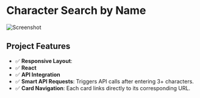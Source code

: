 # Character Search by Name
![Screenshot](https://i.imgur.com/ku87aTU.png)

## Project Features

- ✅ **Responsive Layout**:
- ✅ **React**
- ✅ **API Integration**
- ✅ **Smart API Requests**: Triggers API calls after entering 3+ characters.
- ✅ **Card Navigation**: Each card links directly to its corresponding URL.

